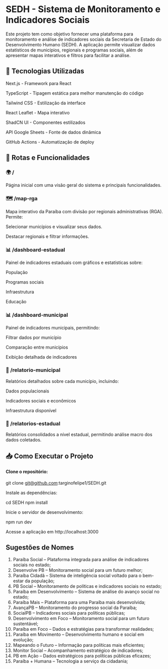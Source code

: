 # SEDH - Sistema de Monitoramento e Indicadores Sociais

Este projeto tem como objetivo fornecer uma plataforma para monitoramento e análise de indicadores sociais da Secretaria de Estado do Desenvolvimento Humano (SEDH). A aplicação permite visualizar dados estatísticos de municípios, regionais e programas sociais, além de apresentar mapas interativos e filtros para facilitar a análise.


## 📌 Tecnologias Utilizadas

Next.js - Framework para React

TypeScript - Tipagem estática para melhor manutenção do código

Tailwind CSS - Estilização da interface

React Leaflet - Mapa interativo

ShadCN UI - Componentes estilizados

API Google Sheets - Fonte de dados dinâmica

GitHub Actions - Automatização de deploy

## 🔗 Rotas e Funcionalidades

### 🌍 /

Página inicial com uma visão geral do sistema e principais funcionalidades.

### 🗺️ /map-rga

Mapa interativo da Paraíba com divisão por regionais administrativas (RGA). Permite:

Selecionar municípios e visualizar seus dados.

Destacar regionais e filtrar informações.

### 📊 /dashboard-estadual

Painel de indicadores estaduais com gráficos e estatísticas sobre:

População

Programas sociais

Infraestrutura

Educação

### 📊 /dashboard-municipal

Painel de indicadores municipais, permitindo:

Filtrar dados por município

Comparação entre municípios

Exibição detalhada de indicadores

### 📑 /relatorio-municipal

Relatórios detalhados sobre cada município, incluindo:

Dados populacionais

Indicadores sociais e econômicos

Infraestrutura disponível

### 📑 /relatorios-estadual

Relatórios consolidados a nível estadual, permitindo análise macro dos dados coletados.

## 📥 Como Executar o Projeto

#### Clone o repositório:

git clone git@github.com:targinofelipe1/SEDH.git

Instale as dependências:

cd SEDH
npm install

Inicie o servidor de desenvolvimento:

npm run dev

Acesse a aplicação em http://localhost:3000

## Sugestões de Nomes

1. Paraíba Social – Plataforma integrada para análise de indicadores sociais no estado;
2. Desenvolve PB – Monitoramento social para um futuro melhor;
3. Paraíba Cidadã – Sistema de inteligência social voltado para o bem-estar da população;
4. PB Social – Monitoramento de políticas e indicadores sociais no estado;
5. Paraíba em Desenvolvimento – Sistema de análise do avanço social no estado;
6. Paraíba Mais – Plataforma para uma Paraíba mais desenvolvida;
7. AvançaPB – Monitoramento do progresso social da Paraíba;
8. SocialPB – Indicadores sociais para políticas públicas;
9. Desenvolvimento em Foco – Monitoramento social para um futuro sustentável;
10. Paraíba em Foco – Dados e estratégias para transformar realidades;
11. Paraíba em Movimento – Desenvolvimento humano e social em evolução;
12. Mapeando o Futuro – Informação para políticas mais eficientes;
13. Monitor Social – Acompanhamento estratégico de indicadores;
14. PB em Ação – Dados estratégicos para políticas públicas eficazes;
15. Paraíba + Humana – Tecnologia a serviço da cidadania;

